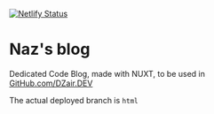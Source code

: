[![Netlify Status](https://api.netlify.com/api/v1/badges/f6ee3794-d6d2-4977-b0b1-4f5140e2e63c/deploy-status)](https://app.netlify.com/sites/nazimboudeffa/deploys)

# Naz's blog

Dedicated Code Blog, made with NUXT, to be used in [GitHub.com/DZair.DEV](https://github.com/dzairdev)

The actual deployed branch is `html`
